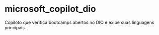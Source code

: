 # microsoft_copilot_dio
Copiloto que verifica bootcamps abertos no DIO e exibe suas linguagens principais.
